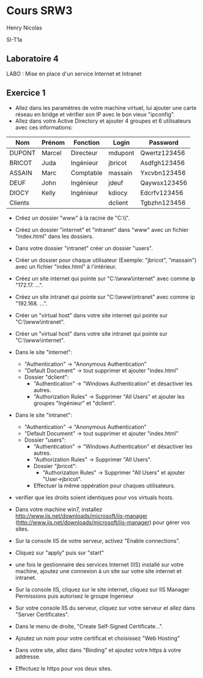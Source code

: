 # Cours SRW3

Henry Nicolas

SI-T1a

## Laboratoire 4

LABO : Mise en place d'un service Internet et Intranet

## Exercice 1

- Allez dans les paramètres de votre machine virtuel, lui ajouter une carte réseau en bridge et vérifier son IP avec le bon vieux "ipconfig".
- Allez dans votre Active Directory et ajouter 4 groupes et 6 utilisateurs avec ces informations:
    
| Nom     | Prénom | Fonction  | Login   | Password     |
|---------|--------|-----------|---------|--------------|
| DUPONT  | Marcel | Directeur | mdupont | Qwertz123456 |
| BRICOT  | Juda   | Ingénieur | jbricot | Asdfgh123456 |
| ASSAIN  | Marc   | Comptable | massain | Yxcvbn123456 |
| DEUF    | John   | Ingénieur | jdeuf   | Qaywsx123456 |
| DIOCY   | Kelly  | Ingénieur | kdiocy  | Edcrfv123456 |
| Clients |        |           | dclient | Tgbzhn123456 |

- Créez un dossier "www" à la racine de "C:\\\\".
- Créez un dossier "internet" et "intranet" dans "www" avec un fichier "index.html" dans les dossiers.
- Dans votre dossier "intranet" créer un dossier "users".
- Créer un dossier pour chaque utilisateur (Exemple: "jbricot", "massain") avec un fichier "index.html" à l'intérieur.
- Créez un site internet qui pointe sur "C:\\\\www\internet" avec comme ip "172.17. ...".
- Créez un site intranet qui pointe sur "C:\\\\www\intranet" avec comme ip "192.168. ...".
- Créer un "virtual host" dans votre site internet qui pointe sur "C:\\\\www\intranet".
- Créer un "virtual host" dans votre site intranet qui pointe sur "C:\\\\www\internet".
- Dans le site "internet": 
    - "Authentication" -> "Anonymous Authentication"
    - "Default Document" -> tout supprimer et ajouter "index.html"
    - Dossier "dclient":
        - "Authentication" -> "Windows Authentication" et désactiver les autres.
        - "Authorization Rules" -> Supprimer "All Users" et ajouter les groupes "Ingénieur" et "dclient".
- Dans le site "intranet":
    - "Authentication" -> "Anonymous Authentication"
    - "Default Document" -> tout supprimer et ajouter "index.html"
    - Dossier "users":
        - "Authentication" -> "Windows Authentication" et désactiver les autres.
        - "Authorization Rules" -> Supprimer "All Users".
        - Dossier "jbricot":
            - "Authorization Rules" -> Supprimer "All Users" et ajouter "User->jbricot".
        - Effectuer la même oppération pour chaques utilisateurs.
- verifier que les droits soient identiques pour vos virtuals hosts.

- Dans votre machine win7, installez http://www.iis.net/downloads/microsoft/iis-manager (http://www.iis.net/downloads/microsoft/iis-manager) pour gérer vos sites.
- Sur la console IIS de votre serveur, activez "Enable connections".
- Cliquez sur "apply" puis sur "start"
- une fois le gestionnaire des services Internet (IIS) installé sur votre machine, ajoutez une connexion à un site sur votre site internet et intranet.
- Sur la console IIS, cliquez sur le site internet, cliquez sur IIS Manager Permissions puis autorisez le groupe Ingenieur

- Sur votre console IIS du serveur, cliquez sur votre serveur et allez dans "Server Certificates".
- Dans le menu de droite, "Create Self-Signed Certificate...".
- Ajoutez un nom pour votre certificat et choisissez "Web Hosting"
- Dans votre site, allez dans "Binding" et ajoutez votre https à votre addresse.
- Effectuez le https pour vos deux sites.